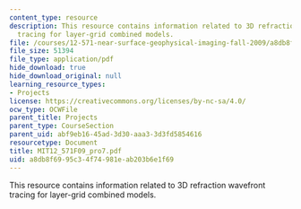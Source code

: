 ```yaml
---
content_type: resource
description: This resource contains information related to 3D refraction wavefront
  tracing for layer-grid combined models.
file: /courses/12-571-near-surface-geophysical-imaging-fall-2009/a8db8f6995c34f74981eab203b6e1f69_MIT12_571F09_pro7.pdf
file_size: 51394
file_type: application/pdf
hide_download: true
hide_download_original: null
learning_resource_types:
- Projects
license: https://creativecommons.org/licenses/by-nc-sa/4.0/
ocw_type: OCWFile
parent_title: Projects
parent_type: CourseSection
parent_uid: abf9eb16-45ad-3d30-aaa3-3d3fd5854616
resourcetype: Document
title: MIT12_571F09_pro7.pdf
uid: a8db8f69-95c3-4f74-981e-ab203b6e1f69
---
```

This resource contains information related to 3D refraction wavefront tracing for layer-grid combined models.